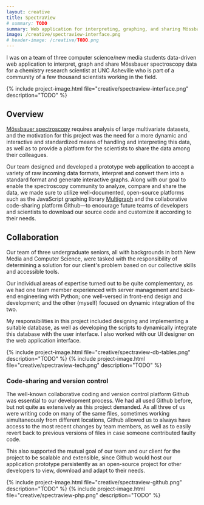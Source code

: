 ```yaml
---
layout: creative
title: SpectraView
# summary: TODO
summary: Web application for interpreting, graphing, and sharing Mössbauer spectroscopy data
image: /creative/spectraview-interface.png
# header-image: /creative/TODO.png
---
```


I was on a team of three computer science/new media students data-driven web application to interpret, graph and share Mössbauer spectroscopy data for a chemistry research scientist at UNC Asheville who is part of a community of a few thousand scientists working in the field.

{% include project-image.html file="creative/spectraview-interface.png" description="TODO" %}

## Overview

<a href="https://en.wikipedia.org/wiki/M%C3%B6ssbauer_spectroscopy" target="_blank">Mössbauer spectroscopy</a> requires analysis of large multivariate datasets, and the motivation for this project was the need for a more dynamic and interactive and standardized means of handling and interpreting this data, as well as to provide a platform for the scientists to share the data among their colleagues.

Our team designed and developed a prototype web application to accept a variety of raw incoming data formats, interpret and convert them into a standard format and generate interactive graphs. Along with our goal to enable the spectroscopy community to analyze, compare and share the data, we made sure to utilize well-documented, open-source platforms such as the JavaScript graphing library <a href="http://multigraph.github.io/" target="_blank">Multigraph</a> and the collaborative code-sharing platform Github—to encourage future teams of developers and scientists to download our source code and customize it according to their needs.

## Collaboration

Our team of three undergraduate seniors, all with backgrounds in both New Media and Computer Science, were tasked with the responsibility of determining a solution for our client's problem based on our collective skills and accessible tools.

Our individual areas of expertise turned out to be quite complementary, as we had one team member experienced with server management and back-end engineering with Python; one well-versed in front-end design and development; and the other (myself) focused on dynamic integration of the two.

My responsibilities in this project included designing and implementing a suitable database, as well as developing the scripts to dynamically integrate this database with the user interface.  I also worked with our UI designer on the web application interface.

{% include project-image.html file="creative/spectraview-db-tables.png" description="TODO" %}
{% include project-image.html file="creative/spectraview-tech.png" description="TODO" %}


### Code-sharing and version control

The well-known collaborative coding and version control platform Github was essential to our development process. We had all used Github before, but not quite as extensively as this project demanded. As all three of us were writing code on many of the same files, sometimes working simultaneously from different locations, Github allowed us to always have access to the most recent changes by team members, as well as to easily revert back to previous versions of files in case someone contributed faulty code.

This also supported the mutual goal of our team and our client for the project to be scalable and extensible, since Github would host our application prototype persistently as an open-source project for other developers to view, download and adapt to their needs.

{% include project-image.html file="creative/spectraview-github.png" description="TODO" %}
{% include project-image.html file="creative/spectraview-php.png" description="TODO" %}

